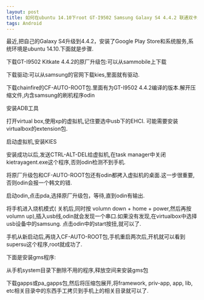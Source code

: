 ```yaml
---
layout: post
title: 如何在ubuntu 14.10下root GT-I9502 Samsung Galaxy S4 4.4.2 联通双卡版本
tags: Android
---
```


最近,把自己的Galaxy S4升级到4.4.2，安装了Google Play Store和系统服务,系统环境是ubuntu 14.10.下面就是步骤.

下载GT-I9502 Kitkate 4.4.2的原厂升级包:可以从sammobile上下载

下载驱动:可以从samsung的官网下载kies,里面就有驱动.

下载chainfire的CF-AUTO-ROOT包.里面有为GT-I9502 4.4.2编译的版本.解开压缩文件,内含samsung的刷机程序odin

安装ADB工具

打开virtual box,使用xp的虚拟机,记住要选中usb下的EHCI. 可能需要安装virtualbox的extension包.

启动虚拟机,安装KIES

安装成功以后,发送CTRL-ALT-DEL给虚拟机,在task manager中关闭kietrayagent.exe这个程序,否则odin检测不到手机.

将原厂升级包和CF-AUTO-ROOT包还有odin都拷入虚拟机的桌面.这一步很重要,否则odin会报一个韩文的错.

启动odin,点击pda,选择原厂升级包，等待,直到odin有输出.

将手机进入烧机模式( 关机后,同时按 volumn down + home + power,然后再按volumn up),插入usb线,odin就会发现一个串口.如果没有发现,在virtualbox中选择usb设备中的samsung.
点击odin中的start按扭,就可以了.

手机从新启动后,再烧入CF-AUTO-ROOT包,手机重启两次后,开机就可以看到supersu这个程序,root就成功了.

下面是安装gms程序:

从手机system目录下删除不用的程序,释放空间来安装gms包

下载gapps或pa_gapps包,然后将压缩包展开,将framework, priv-app, app, lib, etc相关目录中的东西手工拷贝到手机上的相关目录就可以了.







